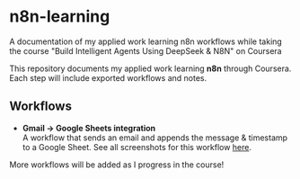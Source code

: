 # n8n-learning
A documentation of my applied work learning n8n workflows while taking the course "Build Intelligent Agents Using DeepSeek &amp; N8N" on Coursera

This repository documents my applied work learning **n8n** through Coursera.  
Each step will include exported workflows and notes.

## Workflows
- **Gmail → Google Sheets integration**  
  A workflow that sends an email and appends the message & timestamp to a Google Sheet.
  See all screenshots for this workflow [here](screenshots/workflow1).


More workflows will be added as I progress in the course!

